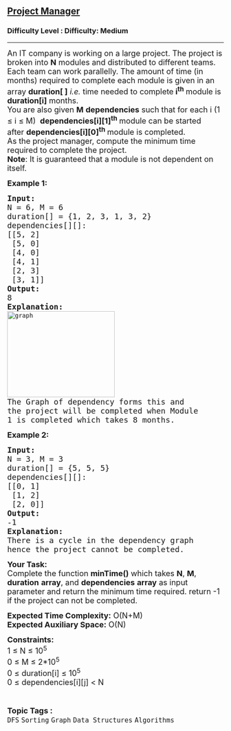 <h2><a href="https://www.geeksforgeeks.org/problems/project-manager--141631/1?page=2&category=Graph&difficulty=Easy,Medium,Hard&status=unsolved,attempted&sortBy=accuracy">Project Manager</a></h2><h3>Difficulty Level : Difficulty: Medium</h3><hr><div class="problems_problem_content__Xm_eO"><p><span style="font-size:18px">An IT company is working on a large project. The project is broken into <strong>N</strong> modules and distributed to different teams. Each team can work parallelly. The amount of time (in months) required to complete each module is given in an array <strong>duration[ ]</strong>&nbsp;<em>i.e.</em> time needed to complete<strong> i<sup>th</sup>&nbsp;</strong>module is <strong>duration[i]</strong> months.&nbsp;<br>
You are also given&nbsp;<strong>M</strong> <strong>dependencies</strong>&nbsp;such that for each i (1 ≤ i ≤ M)&nbsp;&nbsp;<strong>dependencies[i][1]<sup>th</sup> </strong>module can be started after&nbsp;<strong>dependencies[i][0]<sup>th</sup> </strong>module is completed.<br>
As the project manager, compute the minimum time required to complete the project.<br>
<strong>Note</strong>: It is guaranteed that a module is not dependent on itself.</span></p>

<p><span style="font-size:18px"><strong>Example 1:</strong></span></p>

<pre><span style="font-size:18px"><strong>Input:</strong>
N = 6, M = 6
duration[] = {1, 2, 3, 1, 3, 2}
dependencies[][]:
[[5, 2]
 [5, 0]
 [4, 0]&nbsp;
 [4, 1]
 [2, 3]
 [3, 1]]
<strong>Output:</strong> 
8
<strong>Explanation: </strong>
</span><img alt="graph" src="https://media.geeksforgeeks.org/wp-content/cdn-uploads/graph.png" style="height:200px; width:250px">
<span style="font-size:18px">The Graph of dependency forms this and 
the project will be completed when Module 
1 is completed which takes 8 months.</span>
</pre>

<p><span style="font-size:18px"><strong>Example 2:</strong></span></p>

<pre><span style="font-size:18px"><strong>Input:</strong>
N = 3, M = 3
duration[] = {5, 5, 5}
dependencies[][]:
[[0, 1]
 [1, 2]
 [2, 0]]
<strong>Output:</strong> 
-1
<strong>Explanation: </strong>
There is a cycle in the dependency graph 
hence the project cannot be completed.</span>
</pre>

<p><span style="font-size:18px"><strong>Your Task:</strong><br>
Complete the function <strong>minTime()</strong> which takes <strong>N</strong>, <strong>M</strong>, <strong>duration</strong> <strong>array</strong>, and <strong>dependencies</strong> <strong>array</strong> as input parameter and return the minimum time required. return -1 if the project can not be completed.&nbsp;</span></p>

<p><span style="font-size:18px"><strong>Expected Time Complexity:</strong> O(N+M)<br>
<strong>Expected Auxiliary Space:</strong> O(N)</span></p>

<p><span style="font-size:18px"><strong>Constraints:</strong><br>
1 ≤&nbsp;N ≤&nbsp;10<sup>5</sup><br>
0 ≤&nbsp;M ≤&nbsp;2*10<sup>5</sup><br>
0 ≤&nbsp;duration[i] ≤&nbsp;10<sup>5</sup><br>
0 ≤&nbsp;dependencies[i][j]&nbsp;&lt;&nbsp;N</span></p>
</div><br><p><span style=font-size:18px><strong>Topic Tags : </strong><br><code>DFS</code>&nbsp;<code>Sorting</code>&nbsp;<code>Graph</code>&nbsp;<code>Data Structures</code>&nbsp;<code>Algorithms</code>&nbsp;